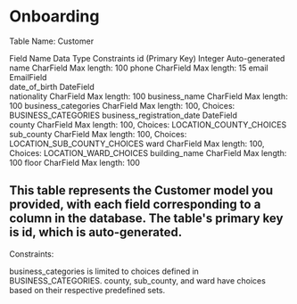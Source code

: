 # Onboarding

Table Name: Customer

Field Name	Data Type	Constraints
id (Primary Key)	Integer	Auto-generated
name	CharField	Max length: 100
phone	CharField	Max length: 15
email	EmailField	
date_of_birth	DateField	
nationality	CharField	Max length: 100
business_name	CharField	Max length: 100
business_categories	CharField	Max length: 100, Choices: BUSINESS_CATEGORIES
business_registration_date	DateField	
county	CharField	Max length: 100, Choices: LOCATION_COUNTY_CHOICES
sub_county	CharField	Max length: 100, Choices: LOCATION_SUB_COUNTY_CHOICES
ward	CharField	Max length: 100, Choices: LOCATION_WARD_CHOICES
building_name	CharField	Max length: 100
floor	CharField	Max length: 100


## This table represents the Customer model you provided, with each field corresponding to a column in the database. The table's primary key is id, which is auto-generated.

Constraints:

business_categories is limited to choices defined in BUSINESS_CATEGORIES.
county, sub_county, and ward have choices based on their respective predefined sets.
